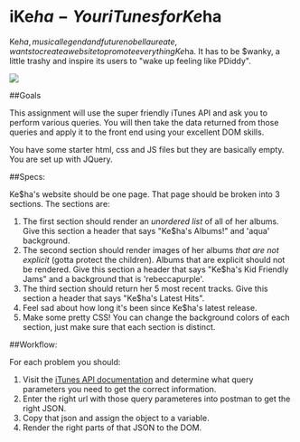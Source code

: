# iKe$ha - Your iTunes for Ke$ha

Ke$ha, musical legend and future nobel laureate, wants to create a website to promote everything Ke$ha.  It has to be $wanky, a little trashy and inspire its users to "wake up feeling like PDiddy".  




![](https://i.giphy.com/nXMZHOG0aoVUI.gif)





##Goals

This assignment will use the super friendly iTunes API and ask you to perform various queries.  You will then take the data returned from those queries and apply it to the front end using your excellent DOM skills.  

You have some starter html, css and JS files but they are basically empty.  You are set up with JQuery.

##Specs:

Ke$ha's website should be one page.  That page should be broken into 3 sections.  The sections are:

1. The first section should render an *unordered list* of all of her albums.  Give this section a header that says "Ke$ha's Albums!" and 'aqua' background.
2. The second section should render images of her albums *that are not explicit* (gotta protect the children).  Albums that are explicit should not be rendered.  Give this section a header that says "Ke$ha's Kid Friendly Jams" and a background that is 'rebeccapurple'.
3. The third section should return her 5 most recent tracks.  Give this section a header that says "Ke$ha's Latest Hits".
4. Feel sad about how long it's been since Ke$ha's latest release.
5. Make some pretty CSS!  You can change the background colors of each section, just make sure that each section is distinct.




##Workflow:

For each problem you should:

1. Visit the [iTunes API documentation](https://affiliate.itunes.apple.com/resources/documentation/itunes-store-web-service-search-api/) and determine what query parameters you need to get the correct information.
2. Enter the right url with those query parameteres into postman to get the right JSON.
3. Copy that json and assign the object to a variable.  
4. Render the right parts of that JSON to the DOM.
